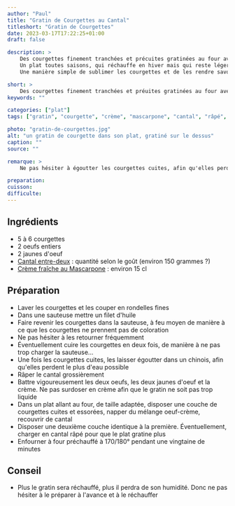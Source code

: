 ```yaml
---
author: "Paul"
title: "Gratin de Courgettes au Cantal"
titleshort: "Gratin de Courgettes"
date: 2023-03-17T17:22:25+01:00
draft: false

description: >
    Des courgettes finement tranchées et précuites gratinées au four avec du Cantal râpé.<br>
    Un plat toutes saisons, qui réchauffe en hiver mais qui reste léger pour un repas d'été.<br>
    Une manière simple de sublimer les courgettes et de les rendre savoureuses.

short: >
    Des courgettes finement tranchées et préuites gratinées au four avec du Cantal râpé.
keywords: ""

categories: ["plat"]
tags: ["gratin", "courgette", "crème", "mascarpone", "cantal", "râpé", "oeuf", "fromage"]

photo: "gratin-de-courgettes.jpg"
alt: "un gratin de courgette dans son plat, gratiné sur le dessus"
caption: ""
source: ""

remarque: >
    Ne pas hésiter à égoutter les courgettes cuites, afin qu'elles perdent au maximum leur eau

preparation: 
cuisson: 
difficulte:
---
```



## Ingrédients
- 5 à 6 courgettes
- 2 oeufs entiers
- 2 jaunes d'oeuf
- [Cantal entre-deux](https://www.leguidedufromage.com/cantal-io26.html) : quantité selon le goût (environ 150 grammes ?)
- [Crème fraîche au Mascarpone](https://www.elle-et-vire.com/fr/fr/creme/produits/la-creme-au-mascarpone/) : environ 15 cl
## Préparation
- Laver les courgettes et les couper en rondelles fines
- Dans une sauteuse mettre un filet d'huile
- Faire revenir les courgettes dans la sauteuse, à feu moyen de manière à ce que les courgettes ne prennent pas de coloration
- Ne pas hésiter à les retourner fréquemment
- Éventuellement cuire les courgettes en deux fois, de manière à ne pas trop charger la sauteuse...
- Une fois les courgettes cuites, les laisser égoutter dans un chinois, afin qu'elles perdent le plus d'eau possible
- Râper le cantal grossièrement
- Battre vigoureusement les deux oeufs, les deux jaunes d'oeuf et la crème. Ne pas surdoser en crème afin que le gratin ne soit pas trop liquide
- Dans un plat allant au four, de taille adaptée, disposer une couche de courgettes cuites et essorées, napper du mélange oeuf-crème, recouvrir de cantal
- Disposer une deuxième couche identique à la première. Éventuellement, charger en cantal râpé pour que le plat gratine plus
- Enfourner à four préchauffé à 170/180° pendant une vingtaine de minutes
## Conseil
- Plus le gratin sera réchauffé, plus il perdra de son humidité. Donc ne pas hésiter à le préparer à l'avance et à le réchauffer